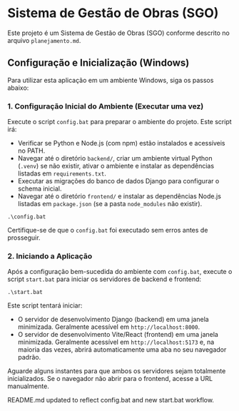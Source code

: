 # Sistema de Gestão de Obras (SGO)

Este projeto é um Sistema de Gestão de Obras (SGO) conforme descrito no arquivo `planejamento.md`.

## Configuração e Inicialização (Windows)

Para utilizar esta aplicação em um ambiente Windows, siga os passos abaixo:

### 1. Configuração Inicial do Ambiente (Executar uma vez)

Execute o script `config.bat` para preparar o ambiente do projeto. Este script irá:

- Verificar se Python e Node.js (com npm) estão instalados e acessíveis no PATH.
- Navegar até o diretório `backend/`, criar um ambiente virtual Python (`.venv`) se não existir, ativar o ambiente e instalar as dependências listadas em `requirements.txt`.
- Executar as migrações do banco de dados Django para configurar o schema inicial.
- Navegar até o diretório `frontend/` e instalar as dependências Node.js listadas em `package.json` (se a pasta `node_modules` não existir).

```batch
.\config.bat
```

Certifique-se de que o `config.bat` foi executado sem erros antes de prosseguir.

### 2. Iniciando a Aplicação

Após a configuração bem-sucedida do ambiente com `config.bat`, execute o script `start.bat` para iniciar os servidores de backend e frontend:

```batch
.\start.bat
```

Este script tentará iniciar:

- O servidor de desenvolvimento Django (backend) em uma janela minimizada. Geralmente acessível em `http://localhost:8000`.
- O servidor de desenvolvimento Vite/React (frontend) em uma janela minimizada. Geralmente acessível em `http://localhost:5173` e, na maioria das vezes, abrirá automaticamente uma aba no seu navegador padrão.

Aguarde alguns instantes para que ambos os servidores sejam totalmente inicializados. Se o navegador não abrir para o frontend, acesse a URL manualmente.

README.md updated to reflect config.bat and new start.bat workflow.
